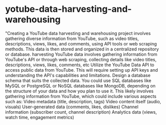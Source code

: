 # yotube-data-harvesting-and-warehousing
"Creating a YouTube data harvesting and warehousing project involves gathering diverse information from YouTube, such as video titles, descriptions, views, likes, and comments, using API tools or web scraping methods. This data is then stored and organized in a centralized repository or database.
 harvesting YouTube data involves gathering information from YouTube's API or through web scraping, collecting details like video titles, descriptions, views, likes, comments, etc
 Utilize the YouTube Data API to access public data from YouTube. This will require setting up API keys and understanding the API's capabilities and limitations.
 Design a database schema that suits the collected data. You could use SQL databases like MySQL or PostgreSQL or NoSQL databases like MongoDB, depending on the structure of your data and how you plan to use it.
 This likely involves gathering information from YouTube, which could include various aspects such as:
Video metadata (title, description, tags)
Video content itself (audio, visuals)
User-generated data (comments, likes, dislikes)
Channel information (subscriber count, channel description)
Analytics data (views, watch time, engagement metrics)
